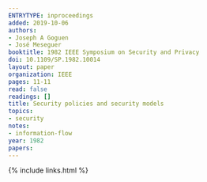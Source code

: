 ```yaml
---
ENTRYTYPE: inproceedings
added: 2019-10-06
authors:
- Joseph A Goguen
- José Meseguer
booktitle: 1982 IEEE Symposium on Security and Privacy
doi: 10.1109/SP.1982.10014
layout: paper
organization: IEEE
pages: 11-11
read: false
readings: []
title: Security policies and security models
topics:
- security
notes:
- information-flow
year: 1982
papers:
---
```


{% include links.html %}
